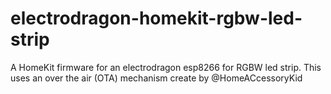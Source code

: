 # electrodragon-homekit-rgbw-led-strip

A HomeKit firmware for an electrodragon esp8266 for RGBW led strip. 
This uses an over the air (OTA) mechanism create by @HomeACcessoryKid
